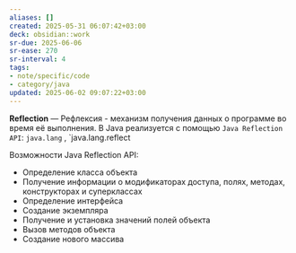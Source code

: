 ```yaml
---
aliases: []
created: 2025-05-31 06:07:42+03:00
deck: obsidian::work
sr-due: 2025-06-06
sr-ease: 270
sr-interval: 4
tags:
- note/specific/code
- category/java
updated: 2025-06-02 09:07:22+03:00
---
```


**Reflection**
—
Рефлексия - механизм получения данных о программе во время её выполнения. В Java реализуется с помощью `Java Reflection API`: `java.lang` , `java.lang.reflect

Возможности Java Reflection API:
- Определение класса объекта
- Получение информации о модификаторах доступа, полях, методах, конструкторах и суперклассах
- Определение интерфейса
- Создание экземпляра
- Получение и установка значений полей объекта
- Вызов методов объекта
- Создание нового массива